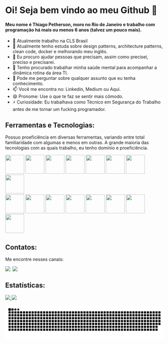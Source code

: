 # Oi! Seja bem vindo ao meu Github 👋
#### Meu nome é Thiago Petherson, moro no Rio de Janeiro e trabalho com programação há mais ou menos 6 anos (talvez um pouco mais).

<!--
**thiagopetherson/ThiagoPetherson** is a ✨ _special_ ✨ repository because its `README.md` (this file) appears on your GitHub profile.
-->

- 🔭 Atualmente trabalho na CLS Brasil
- 🌱 Atualmente tenho estuda sobre design patterns, architecture patterns, clean code, docker e melhorando meu inglês.
- 👯 Eu procuro ajudar pessoas que precisam, assim como precisei, preciso e precisarei.
- 🤔 Tenho procurado trabalhar minha saúde mental para acompanhar a dinâmica rotina da área TI.
- 💬 Pode me perguntar sobre qualquer assunto que eu tenha conhecimento.
- 📫 Você me encontra no: Linkedin, Medium ou Aqui.
- 😄 Pronome: Use o que te faz se sentir mais cômodo.
- ⚡ Curiosidade: Eu trabalhava como Técnico em Segurança do Trabalho antes de me tornar um fucking programador.

## Ferramentas e Tecnologias:
Possuo proeficiência em diversas ferramentas, variando entre total familiaridade com algumas e menos em outras. A grande maioria das tecnologias com as quais trabalho, eu tenho domínio e proeficiência.<br>

<div>
<img loading="lazy" src="https://cdn.jsdelivr.net/gh/devicons/devicon/icons/html5/html5-original.svg" width="60" height="60"/> <img loading="lazy" src="https://cdn.jsdelivr.net/gh/devicons/devicon/icons/css3/css3-original.svg" width="60" height="60"/> <img loading="lazy" src="https://cdn.jsdelivr.net/gh/devicons/devicon/icons/sass/sass-original.svg" width="60" height="60"/> <img loading="lazy" src="https://cdn.jsdelivr.net/gh/devicons/devicon/icons/bootstrap/bootstrap-original.svg" width="60" height="60"/> <img loading="lazy" src="https://cdn.jsdelivr.net/gh/devicons/devicon/icons/php/php-original.svg" width="60" height="60"/> <img loading="lazy" src="https://cdn.jsdelivr.net/gh/devicons/devicon/icons/laravel/laravel-original.svg" width="60" height="60"/> <img loading="lazy" src="https://cdn.jsdelivr.net/gh/devicons/devicon/icons/javascript/javascript-original.svg" width="60" height="60"/> <img loading="lazy" src="https://cdn.jsdelivr.net/gh/devicons/devicon/icons/vuejs/vuejs-original.svg" width="60" height="60"/> 
</div>

<div>
<img loading="lazy" src="https://cdn.jsdelivr.net/gh/devicons/devicon/icons/quasar/quasar-original.svg" width="60" height="60"/> <img loading="lazy" src="https://cdn.jsdelivr.net/gh/devicons/devicon/icons/nuxtjs/nuxtjs-original.svg" width="60" height="60"/> <img loading="lazy" src="https://cdn.jsdelivr.net/gh/devicons/devicon/icons/jquery/jquery-original.svg" width="60" height="60"/> <img loading="lazy" src="https://cdn.jsdelivr.net/gh/devicons/devicon/icons/knockout/knockout-plain-wordmark.svg" width="60" height="60"/> <img loading="lazy" src="https://cdn.jsdelivr.net/gh/devicons/devicon/icons/mysql/mysql-original.svg" width="60" height="60"/> <img loading="lazy" src="https://cdn.jsdelivr.net/gh/devicons/devicon/icons/mongodb/mongodb-original.svg" width="60" height="60"/> <img loading="lazy" src="https://cdn.jsdelivr.net/gh/devicons/devicon/icons/firebase/firebase-original.svg" width="60" height="60"/> <img loading="lazy" src="https://cdn.jsdelivr.net/gh/devicons/devicon/icons/wordpress/wordpress-original.svg" width="60" height="60"/>
</div>

## Contatos:
Me encontre nesses canais:<br>

<div>
<a href="https://www.linkedin.com/in/thiago-petherson-21b7b6193/" target="_blank"><img loading="lazy" src="https://img.shields.io/badge/-LinkedIn-%230077B5?style=for-the-badge&logo=linkedin&logoColor=white" target="_blank"></a>   
<a href="https://medium.com/@thiagopetherson" target="_blank" style="margin-left: 3px;"><img loading="lazy" src="https://img.shields.io/badge/-Medium-%23000000?style=for-the-badge&logo=medium&logoColor=white" target="_blank"></a>   
</div>

## Estatísticas:

<div>
<a href="https://github.com/thiagopetherson">
<img loading="lazy" height="180em" src="https://github-readme-stats.vercel.app/api/top-langs/?username=thiagopetherson&layout=compact&langs_count=7&theme=dark"/>
<img loading="lazy" height="180em" src="https://github-readme-stats.vercel.app/api?username=thiagopetherson&show_icons=true&theme=dark&include_all_commits=true&count_private=true"/>
</div>

![Snake animation](https://github.com/thiagopetherson/thiagopetherson/blob/output/github-contribution-grid-snake.svg)

